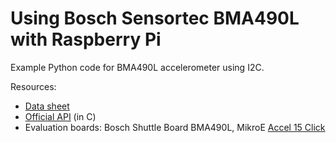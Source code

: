 # Using Bosch Sensortec BMA490L with Raspberry Pi

Example Python code for BMA490L accelerometer using I2C.

Resources:
* [Data sheet](https://eu.mouser.com/datasheet/2/783/bst_bma490l_ds000-1878796.pdf)
* [Official API](https://github.com/BoschSensortec/BMA490L-Sensor-API) (in C)
* Evaluation boards: Bosch Shuttle Board BMA490L, MikroE [Accel 15 Click](https://www.mikroe.com/accel-15-click)
